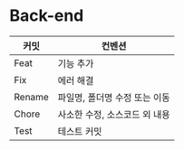 # Back-end


|커밋|	컨벤션|
|------|-------------------------|
|Feat|기능 추가|
|Fix| 에러 해결|
|Rename|	파일명, 폴더명 수정 또는 이동|
|Chore|	사소한 수정, 소스코드 외 내용|
|Test|	테스트 커밋|
